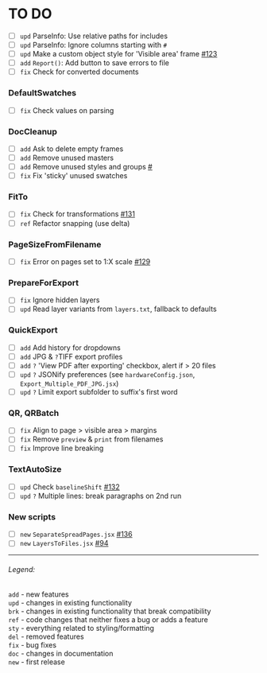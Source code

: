 # TO DO

- [ ] `upd` ParseInfo: Use relative paths for includes
- [ ] `upd` ParseInfo: Ignore columns starting with `#`
- [ ] `upd` Make a custom object style for 'Visible area' frame [#123](https://github.com/pchiorean/Indentz/issues/123)
- [ ] `add` `Report()`: Add button to save errors to file
- [ ] `fix` Check for converted documents

### DefaultSwatches
- [ ] `fix` Check values on parsing

### DocCleanup
- [ ] `add` Ask to delete empty frames
- [ ] `add` Remove unused masters
- [ ] `add` Remove unused styles and groups [#](https://community.adobe.com/t5/indesign/delete-unused-paragraph-styles/m-p/1089672#M165331)
- [ ] `fix` Fix 'sticky' unused swatches

### FitTo
- [ ] `fix` Check for transformations [#131](https://github.com/pchiorean/Indentz/issues/131) <!-- ItemTransform = [1 0 0 1 0 0] -->
- [ ] `ref` Refactor snapping (use delta)

### PageSizeFromFilename
- [ ] `fix` Error on pages set to 1:X scale [#129](https://github.com/pchiorean/Indentz/issues/129)

### PrepareForExport
- [ ] `fix` Ignore hidden layers
- [ ] `upd` Read layer variants from `layers.txt`, fallback to defaults

### QuickExport
- [ ] `add` Add history for dropdowns
- [ ] `add` JPG & `?`TIFF export profiles
- [ ] `add` `?` 'View PDF after exporting' checkbox, alert if > 20 files
- [ ] `upd` `?` JSONify preferences (see `hardwareConfig.json`, `Export_Multiple_PDF_JPG.jsx`)
- [ ] `upd` `?` Limit export subfolder to suffix's first word

### QR, QRBatch
- [ ] `fix` Align to page > visible area > margins
- [ ] `fix` Remove `preview` & `print` from filenames
- [ ] `fix` Improve line breaking

### TextAutoSize
- [ ] `upd` Check `baselineShift` [#132](https://github.com/pchiorean/Indentz/issues/132)
- [ ] `upd` `?` Multiple lines: break paragraphs on 2nd run

### New scripts
- [ ] `new` `SeparateSpreadPages.jsx` [#136](https://github.com/pchiorean/Indentz/issues/136)
- [ ] `new` `LayersToFiles.jsx` [#94](https://github.com/pchiorean/Indentz/issues/94)

---

###### Legend:

`add` - new features\
`upd` - changes in existing functionality\
`brk` - changes in existing functionality that break compatibility\
`ref` - code changes that neither fixes a bug or adds a feature\
`sty` - everything related to styling/formatting\
`del` - removed features\
`fix` - bug fixes\
`doc` - changes in documentation\
`new` - first release